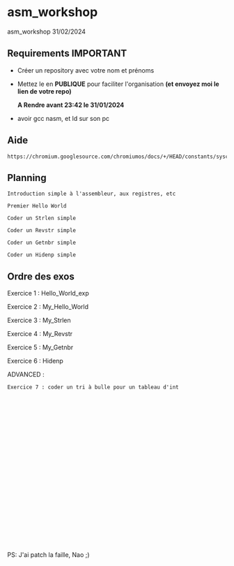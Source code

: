 # asm_workshop
asm_workshop 31/02/2024

## Requirements **IMPORTANT**
- Créer un repository avec votre nom et prénoms

- Mettez le en **PUBLIQUE** pour faciliter l'organisation **(et envoyez moi le lien de votre repo)**

    **A Rendre avant 23:42 le 31/01/2024**
  
  
- avoir gcc nasm, et ld sur son pc

## Aide

    https://chromium.googlesource.com/chromiumos/docs/+/HEAD/constants/syscalls.md


## Planning 
    
    Introduction simple à l'assembleur, aux registres, etc

    Premier Hello World

    Coder un Strlen simple
 
    Coder un Revstr simple

    Coder un Getnbr simple

    Coder un Hidenp simple



## Ordre des exos

Exercice 1 : Hello_World_exp

Exercice 2 : My_Hello_World

Exercice 3 : My_Strlen

Exercice 4 : My_Revstr

Exercice 5 : My_Getnbr

Exercice 6 : Hidenp

ADVANCED : 

    Exercice 7 : coder un tri à bulle pour un tableau d'int




<br>
<br>
<br>
<br>
<br>
<br>
<br>
<br>
<br>
<br>
<br>
<br>
<br>
<br>
<br>
<br>
<br>
<br>
<br>
<br>







PS: J'ai patch la faille, Nao ;)
